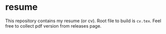 # resume

This repository contains my resume (or cv).
Root file to build is `cv.tex`.
Feel free to collect pdf version from releases page.